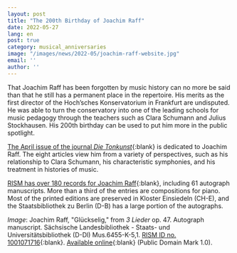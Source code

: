 ```yaml
---
layout: post
title: "The 200th Birthday of Joachim Raff"
date: 2022-05-27
lang: en
post: true
category: musical_anniversaries
image: "/images/news/2022-05/joachim-raff-website.jpg"
email: ''
author: ''
---
```


That Joachim Raff has been forgotten by music history can no more be said than that he still has a permanent place in the repertoire. His merits as the first director of the Hoch’sches Konservatorium in Frankfurt are undisputed. He was able to turn the conservatory into one of the leading schools for music pedagogy through the teachers such as Clara Schumann and Julius Stockhausen. His 200th birthday can be used to put him more in the public spotlight.  

[The April issue of the journal _Die Tonkunst_](http://www.die-tonkunst.de/index.php/redaktion/ausgaben/heft-ii-2022/){:blank}
is dedicated to Joachim Raff. The eight articles view him from a variety of perspectives, such as his relationship to Clara Schumann, his characteristic symphonies, and his treatment in histories of music.  

[RISM has over 180 records for Joachim Raff](https://opac.rism.info/metaopac/search?View=rism&View=rism&author=Raff,%20Joachim){:blank}, including 61 autograph manuscripts. More than a third of the entries are compositions for piano. Most of the printed editions are preserved in Kloster Einsiedeln (CH-E), and the Staatsbibliothek zu Berlin (D-B) has a large portion of the autographs.  

_Image_: Joachim Raff, "Glückselig," from _3 Lieder_ op. 47. Autograph manuscript. Sächsische Landesbibliothek - Staats- und Universitätsbibliothek (D-Dl) Mus.6455-K-5,1. [RISM ID no. 1001071716](https://opac.rism.info/search?id=1001071716&View=rism){:blank}.  [Available online](https://digital.slub-dresden.de/werkansicht/dlf/329247/5){:blank} (Public Domain Mark 1.0).    

